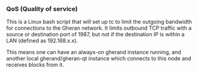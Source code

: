 ### QoS (Quality of service) ###

This is a Linux bash script that will set up tc to limit the outgoing bandwidth for connections to the Gheran network. It limits outbound TCP traffic with a source or destination port of 1987, but not if the destination IP is within a LAN (defined as 192.168.x.x).

This means one can have an always-on gherand instance running, and another local gherand/gheran-qt instance which connects to this node and receives blocks from it.
